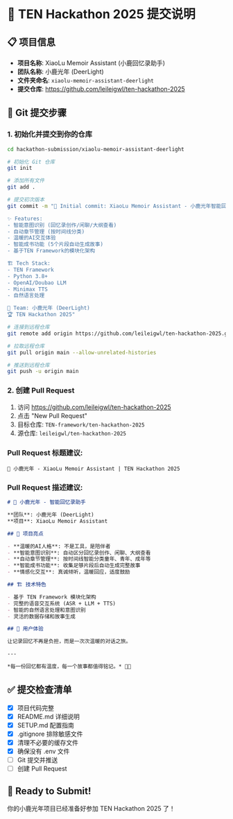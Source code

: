 # 🦌 TEN Hackathon 2025 提交说明

## 📋 项目信息

- **项目名称**: XiaoLu Memoir Assistant (小鹿回忆录助手)
- **团队名称**: 小鹿光年 (DeerLight)
- **文件夹命名**: `xiaolu-memoir-assistant-deerlight`
- **提交仓库**: https://github.com/leileigwl/ten-hackathon-2025

## 🚀 Git 提交步骤

### 1. 初始化并提交到你的仓库

```bash
cd hackathon-submission/xiaolu-memoir-assistant-deerlight

# 初始化 Git 仓库
git init

# 添加所有文件
git add .

# 提交初次版本
git commit -m "🦌 Initial commit: XiaoLu Memoir Assistant - 小鹿光年智能回忆录助手

✨ Features:
- 智能意图识别 (回忆录创作/闲聊/大纲查看)
- 自动章节管理 (按时间线分类)
- 温暖的AI交互体验
- 智能成书功能 (5个片段自动生成故事)
- 基于TEN Framework的模块化架构

🏗️ Tech Stack:
- TEN Framework
- Python 3.8+
- OpenAI/Doubao LLM
- Minimax TTS
- 自然语言处理

👥 Team: 小鹿光年 (DeerLight)
🏆 TEN Hackathon 2025"

# 连接到远程仓库
git remote add origin https://github.com/leileigwl/ten-hackathon-2025.git

# 拉取远程仓库
git pull origin main --allow-unrelated-histories

# 推送到远程仓库
git push -u origin main
```

### 2. 创建 Pull Request

1. 访问 https://github.com/leileigwl/ten-hackathon-2025
2. 点击 "New Pull Request"
3. 目标仓库: `TEN-framework/ten-hackathon-2025`
4. 源仓库: `leileigwl/ten-hackathon-2025`

### Pull Request 标题建议:
```
🦌 小鹿光年 - XiaoLu Memoir Assistant | TEN Hackathon 2025
```

### Pull Request 描述建议:
```markdown
# 🦌 小鹿光年 - 智能回忆录助手

**团队**: 小鹿光年 (DeerLight)  
**项目**: XiaoLu Memoir Assistant

## 🎯 项目亮点

- **温暖的AI人格**: 不是工具，是陪伴者
- **智能意图识别**: 自动区分回忆录创作、闲聊、大纲查看
- **自动章节管理**: 按时间线智能分类童年、青年、成年等
- **智能成书功能**: 收集足够片段后自动生成完整故事
- **情感化交互**: 真诚倾听，温暖回应，适度鼓励

## 🏗️ 技术特色

- 基于 TEN Framework 模块化架构
- 完整的语音交互系统 (ASR + LLM + TTS)
- 智能的自然语言处理和意图识别
- 灵活的数据存储和故事生成

## 💫 用户体验

让记录回忆不再是负担，而是一次次温暖的对话之旅。

---

*每一份回忆都有温度，每一个故事都值得铭记。* 🦌✨
```

## ✅ 提交检查清单

- [x] 项目代码完整
- [x] README.md 详细说明
- [x] SETUP.md 配置指南
- [x] .gitignore 排除敏感文件
- [x] 清理不必要的缓存文件
- [x] 确保没有 .env 文件
- [ ] Git 提交并推送
- [ ] 创建 Pull Request

## 🎉 Ready to Submit!

你的小鹿光年项目已经准备好参加 TEN Hackathon 2025 了！
